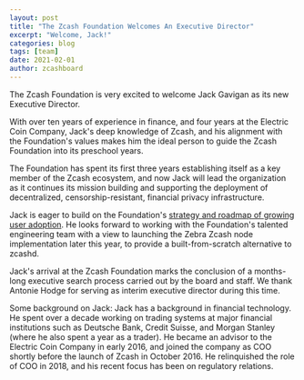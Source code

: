```yaml
---
layout: post
title: "The Zcash Foundation Welcomes An Executive Director"
excerpt: "Welcome, Jack!"
categories: blog
tags: [team]
date: 2021-02-01
author: zcashboard
---
```


The Zcash Foundation is very excited to welcome Jack Gavigan as its new Executive Director. 

With over ten years of experience in finance, and four years at the Electric Coin Company, Jack's deep knowledge of Zcash, and his alignment with the Foundation's values makes him the ideal person to guide the Zcash Foundation into its preschool years. 

The Foundation has spent its first three years establishing itself as a key member of the  Zcash ecosystem, and now Jack will lead the organization as it continues its mission building and supporting the deployment of decentralized, censorship-resistant, financial privacy infrastructure.

Jack is eager to build on the Foundation's [strategy and roadmap of growing user adoption](https://www.zfnd.org/blog/the-zcash-foundation-would-like-to-grow-user-adoption/). He looks forward to working with the Foundation's talented engineering team with a view to launching the Zebra Zcash node implementation later this year, to provide a built-from-scratch alternative to zcashd. 

Jack's arrival at the Zcash Foundation marks the conclusion of a months-long executive search process carried out by the board and staff. We thank Antonie Hodge for serving as interim executive director during this time.

Some background on Jack: Jack has a background in financial technology. He spent over a decade working on trading systems at major financial institutions such as Deutsche Bank, Credit Suisse, and Morgan Stanley (where he also spent a year as a trader). He became an advisor to the Electric Coin Company in early 2016, and joined the company as COO shortly before the launch of Zcash in October 2016. He relinquished the role of COO in 2018, and his recent focus has been on regulatory relations.
